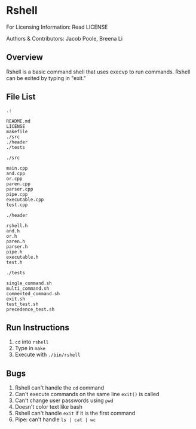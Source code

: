 Rshell
========

For Licensing Information: Read LICENSE

Authors & Contributors: Jacob Poole, Breena Li

Overview
--------
Rshell is a basic command shell that uses execvp to run commands. Rshell can be exited by typing in "exit."

File List
---------
```
.:

README.md
LICENSE
makefile
./src
./header
./tests
```

```
./src

main.cpp
and.cpp
or.cpp
paren.cpp
parser.cpp
pipe.cpp
executable.cpp
test.cpp
```

```
./header

rshell.h
and.h
or.h
paren.h
parser.h
pipe.h
executable.h
test.h
```

```
./tests

single_command.sh
multi_command.sh
commented_command.sh
exit.sh
test_test.sh
precedence_test.sh
```

Run Instructions
----------------
1. `cd` into `rshell`
2. Type in `make`
3. Execute with `./bin/rshell`

Bugs
----
1. Rshell can't handle the `cd` command
2. Can't execute commands on the same line `exit()` is called
3. Can't change user passwords using `pwd`
4. Doesn't color text like bash
5. Rshell can't handle `exit` if it is the first command
6. Pipe: can't handle `ls | cat | wc`
